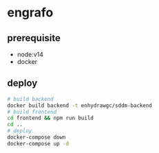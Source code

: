 # engrafo

## prerequisite
- node:v14
- docker


## deploy
```bash
# build backend
docker build backend -t enhydrawgc/sddm-backend
# build frontend
cd frontend && npm run build
cd ..
# deploy
docker-compose down
docker-compose up -d
```